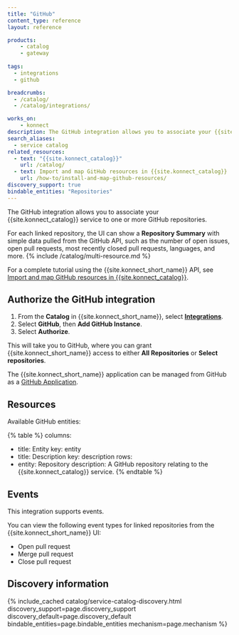 ```yaml
---
title: "GitHub"
content_type: reference
layout: reference

products:
    - catalog
    - gateway
    
tags:
  - integrations
  - github

breadcrumbs:
  - /catalog/
  - /catalog/integrations/

works_on:
    - konnect
description: The GitHub integration allows you to associate your {{site.konnect_catalog}} service to one or more GitHub repositories. 
search_aliases:
  - service catalog
related_resources:
  - text: "{{site.konnect_catalog}}"
    url: /catalog/
  - text: Import and map GitHub resources in {{site.konnect_catalog}}
    url: /how-to/install-and-map-github-resources/
discovery_support: true
bindable_entities: "Repositories"
---
```


The GitHub integration allows you to associate your {{site.konnect_catalog}} service to one or more GitHub repositories.

For each linked repository, the UI can show a **Repository Summary** with simple data pulled from the GitHub API, such as the number of open issues, open pull requests, most recently closed pull requests, languages, and more.
{% include /catalog/multi-resource.md %}

For a complete tutorial using the {{site.konnect_short_name}} API, see [Import and map GitHub resources in {{site.konnect_catalog}}](/how-to/install-and-map-github-resources/).

## Authorize the GitHub integration

1. From the **Catalog** in {{site.konnect_short_name}}, select **[Integrations](https://cloud.konghq.com/us/service-catalog/integrations)**. 
2. Select **GitHub**, then **Add GitHub Instance**.
3. Select **Authorize**. 

This will take you to GitHub, where you can grant {{site.konnect_short_name}} access to either **All Repositories** or **Select repositories**. 

The {{site.konnect_short_name}} application can be managed from GitHub as a [GitHub Application](https://docs.github.com/en/apps/using-github-apps/authorizing-github-apps).

## Resources

Available GitHub entities:

<!--vale off-->
{% table %}
columns:
  - title: Entity
    key: entity
  - title: Description
    key: description
rows:
  - entity: Repository
    description: A GitHub repository relating to the {{site.konnect_catalog}} service.
{% endtable %}
<!--vale on-->

## Events

This integration supports events.

You can view the following event types for linked repositories from the {{site.konnect_short_name}} UI:

* Open pull request
* Merge pull request
* Close pull request


## Discovery information

<!-- vale off-->

{% include_cached catalog/service-catalog-discovery.html 
   discovery_support=page.discovery_support
   discovery_default=page.discovery_default
   bindable_entities=page.bindable_entities
   mechanism=page.mechanism %}

<!-- vale on-->
